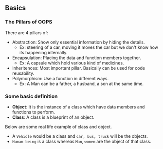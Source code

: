 ## Basics


### The Pillars of OOPS

There are 4 pillars of:

* Abstraction: Show only essential information by hiding the details.
    - Ex: steering of a car, moving it moves the car but we don't know how its happening internally.
* Encapsulation: Placing the data and function members together.
    - Ex: A capsule which hold various kind of medicines.
* Inheritences: Most important pillar. Basically can be used for code reusability.
* Polymorphism: Use a function in different ways.
    - Ex: A Man can be a father, a husband, a son at the same time.

### Some basic definition

* __Object__: It is the instance of a class which have data members and functions to perform.
* __Class__: A class is a blueprint of an object.

Below are some real life example of class and object.

- A `Vehicle` would be a class and `car, bus, truck` will be the objects.
- `Human being` is a class whereas `Man`, `women` are the object of that class.
